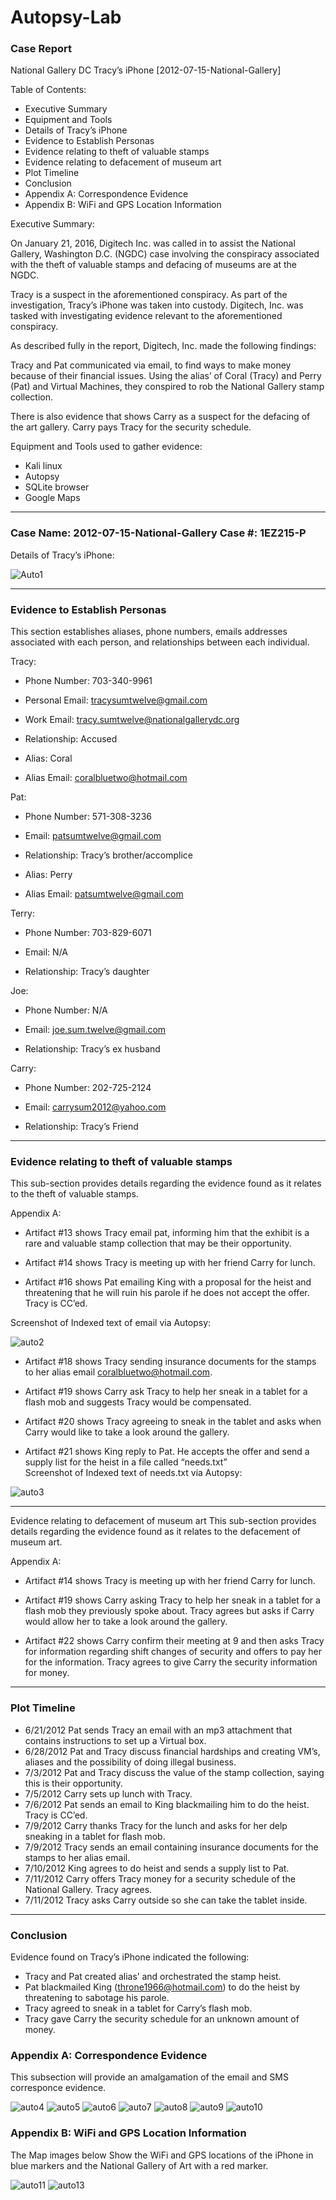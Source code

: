 # Autopsy-Lab
### Case Report 
National Gallery DC
Tracy’s iPhone [2012-07-15-National-Gallery]



Table of Contents:
- Executive Summary
- Equipment and Tools
- Details of Tracy’s iPhone
- Evidence to Establish Personas
- Evidence relating to theft of valuable stamps
- Evidence relating to defacement of museum art
- Plot Timeline
- Conclusion
- Appendix A: Correspondence Evidence
- Appendix B: WiFi and GPS Location Information



Executive Summary:

On January 21, 2016, Digitech Inc. was called in to assist the National Gallery, Washington D.C. (NGDC) case involving the conspiracy associated with the theft of valuable stamps and defacing of museums are at the NGDC. 

Tracy is a suspect in the aforementioned conspiracy. 
As part of the investigation, Tracy’s iPhone was taken into custody. 
Digitech, Inc. was tasked with investigating evidence relevant to the aforementioned conspiracy.

As described fully in the report, Digitech, Inc. made the following findings: 

Tracy and Pat communicated via email, to find ways to make money because of their financial issues. Using the alias’ of Coral (Tracy) and Perry (Pat) and Virtual Machines, they conspired to rob the National Gallery stamp collection.

There is also evidence that shows Carry as a suspect for the defacing of the art gallery. Carry pays Tracy for the security schedule.

Equipment and Tools used to gather evidence:

- Kali linux 
- Autopsy
- SQLite browser
- Google Maps

---

### Case Name: 2012-07-15-National-Gallery		Case #: 1EZ215-P

Details of Tracy’s iPhone:

![Auto1](https://user-images.githubusercontent.com/89311706/158702591-a4fba01e-c8e9-44fd-abe0-82b4f338c984.png)





---

### Evidence to Establish Personas


This section establishes aliases, phone numbers, emails addresses associated with each person, and relationships between each individual. 

Tracy: 
	
  - Phone Number: 	703-340-9961
	
  - Personal Email:	tracysumtwelve@gmail.com
	
  - Work Email: 		tracy.sumtwelve@nationalgallerydc.org
	
  - Relationship:	Accused
  
  - Alias: Coral 
  
  - Alias Email: coralbluetwo@hotmail.com




Pat: 

 - Phone Number: 571-308-3236

 - Email: patsumtwelve@gmail.com

 - Relationship: Tracy’s brother/accomplice

 - Alias: Perry
 
 - Alias Email: patsumtwelve@gmail.com



Terry:

 - Phone Number: 703-829-6071

 - Email: N/A

 - Relationship: Tracy’s daughter


Joe: 
	
  - Phone Number: N/A
	
  - Email: joe.sum.twelve@gmail.com
	
  - Relationship: Tracy’s ex husband




Carry:
	
  - Phone Number: 202-725-2124
	
  - Email: carrysum2012@yahoo.com
	
  - Relationship: Tracy’s Friend

---

### Evidence relating to theft of valuable stamps
This sub-section provides details regarding the evidence found as it relates to the theft of valuable stamps. 

Appendix A: 

- Artifact #13 shows Tracy email pat, informing him that the exhibit is a rare and valuable stamp collection that may be their opportunity.

- Artifact #14 shows Tracy is meeting up with her friend Carry for lunch.

- Artifact #16 shows Pat emailing King with a proposal for the heist and threatening that he will ruin his parole if he does not accept the offer. Tracy is CC’ed.

Screenshot of Indexed text of email via Autopsy:

![auto2](https://user-images.githubusercontent.com/89311706/158703545-91a2416e-45a8-4d27-8519-20e96207e8e4.png)

- Artifact #18 shows Tracy sending insurance documents for the stamps to her alias email coralbluetwo@hotmail.com.

- Artifact #19 shows Carry ask Tracy to help her sneak in a tablet for a flash mob and suggests Tracy would be compensated. 

- Artifact #20 shows Tracy agreeing to sneak in the tablet and asks when Carry would like to take a look around the gallery.

- Artifact #21 shows King reply to Pat. He accepts the offer and send a supply list for the heist in a file called “needs.txt”  
Screenshot of Indexed text of needs.txt via Autopsy:

![auto3](https://user-images.githubusercontent.com/89311706/158703649-8400ebbd-3ce9-42fa-a022-3b707d529c67.png)

---

Evidence relating to defacement of museum art
This sub-section provides details regarding the evidence found as it relates to the defacement of museum art. 

Appendix A:

- Artifact #14 shows Tracy is meeting up with her friend Carry for lunch.

- Artifact #19 shows Carry asking Tracy to help her sneak in a tablet for a flash mob they previously spoke about. Tracy agrees but asks if Carry would allow her to take a look around the gallery.

- Artifact #22 shows Carry confirm their meeting at 9 and then asks Tracy for information regarding shift changes of security and offers to pay her for the information. Tracy agrees to give Carry the security information for money.

---

### Plot Timeline
- 6/21/2012 Pat sends Tracy an email with an mp3 attachment that contains instructions to set up a Virtual box.
- 6/28/2012 Pat and Tracy discuss financial hardships and creating VM’s, aliases and the possibility of doing illegal business.
- 7/3/2012 Pat and Tracy discuss the value of the stamp collection, saying this is their opportunity.
- 7/5/2012 Carry sets up lunch with Tracy.
- 7/6/2012 Pat sends an email to King blackmailing him to do the heist. Tracy is CC’ed.
- 7/9/2012 Carry thanks Tracy for the lunch and asks for her delp sneaking in a tablet for flash mob.
- 7/9/2012 Tracy sends an email containing insurance documents for the stamps to her alias email.
- 7/10/2012 King agrees to do heist and sends a supply list to Pat.
- 7/11/2012 Carry offers Tracy money for a security schedule of the National Gallery. Tracy agrees.
- 7/11/2012 Tracy asks Carry outside so she can take the tablet inside.

---

### Conclusion
Evidence found on Tracy’s iPhone indicated the following: 

- Tracy and Pat created alias’ and orchestrated the stamp heist.
- Pat blackmailed King (throne1966@hotmail.com) to do the heist by threatening to sabotage his parole.
- Tracy agreed to sneak in a tablet for Carry’s flash mob.
- Tracy gave Carry the security schedule for an unknown amount of money.

### Appendix A: Correspondence Evidence
This subsection will provide an amalgamation of the email and SMS corresponce evidence. 

![auto4](https://user-images.githubusercontent.com/89311706/158705527-965b4fe0-6cae-4a9b-a59f-c37260e2ce73.png)
![auto5](https://user-images.githubusercontent.com/89311706/158705555-5bbbe2e7-c1aa-43a6-9aa2-f9582b35121f.png)
![auto6](https://user-images.githubusercontent.com/89311706/158705560-a51b28a6-cafa-4f47-8a8f-e374166cc41e.png)
![auto7](https://user-images.githubusercontent.com/89311706/158705569-e7d918bf-3b21-454e-9190-386d7d6a362f.png)
![auto8](https://user-images.githubusercontent.com/89311706/158705574-eb823e21-16c8-4bef-9b4b-be72f5ec407c.png)
![auto9](https://user-images.githubusercontent.com/89311706/158705582-dbe935b5-e1a6-4ca1-b08e-d724ea608af2.png)
![auto10](https://user-images.githubusercontent.com/89311706/158705589-63220486-215c-4215-b230-586cc2e18e49.png)

### Appendix B: WiFi and GPS Location Information
The Map images below Show the WiFi and GPS locations of the iPhone in blue markers and the National Gallery of Art with a red marker.

![auto11](https://user-images.githubusercontent.com/89311706/158705951-4381cc3e-d196-4dad-8b30-af7f597f6578.png)
![auto13](https://user-images.githubusercontent.com/89311706/158706207-abdac503-ffa3-4fbd-af3c-1465632c2d18.png)



